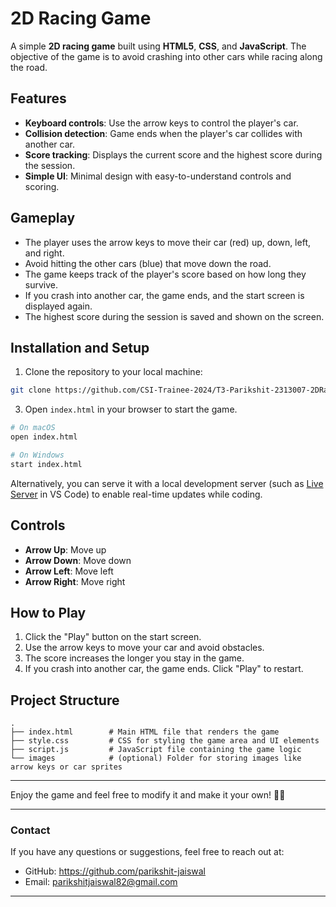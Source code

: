 
# 2D Racing Game

A simple **2D racing game** built using **HTML5**, **CSS**, and **JavaScript**. The objective of the game is to avoid crashing into other cars while racing along the road.

## Features

- **Keyboard controls**: Use the arrow keys to control the player's car.
- **Collision detection**: Game ends when the player's car collides with another car.
- **Score tracking**: Displays the current score and the highest score during the session.
- **Simple UI**: Minimal design with easy-to-understand controls and scoring.

## Gameplay

- The player uses the arrow keys to move their car (red) up, down, left, and right.
- Avoid hitting the other cars (blue) that move down the road.
- The game keeps track of the player's score based on how long they survive.
- If you crash into another car, the game ends, and the start screen is displayed again.
- The highest score during the session is saved and shown on the screen.

## Installation and Setup

1. Clone the repository to your local machine:

```bash
git clone https://github.com/CSI-Trainee-2024/T3-Parikshit-2313007-2DRacingGame
```

3. Open `index.html` in your browser to start the game.

```bash
# On macOS
open index.html

# On Windows
start index.html
```

Alternatively, you can serve it with a local development server (such as [Live Server](https://marketplace.visualstudio.com/items?itemName=ritwickdey.LiveServer) in VS Code) to enable real-time updates while coding.

## Controls

- **Arrow Up**: Move up
- **Arrow Down**: Move down
- **Arrow Left**: Move left
- **Arrow Right**: Move right

## How to Play

1. Click the "Play" button on the start screen.
2. Use the arrow keys to move your car and avoid obstacles.
3. The score increases the longer you stay in the game.
4. If you crash into another car, the game ends. Click "Play" to restart.

## Project Structure

```
.
├── index.html        # Main HTML file that renders the game
├── style.css         # CSS for styling the game area and UI elements
├── script.js         # JavaScript file containing the game logic
└── images            # (optional) Folder for storing images like arrow keys or car sprites
```
---

Enjoy the game and feel free to modify it and make it your own! 🚗💨

---

### Contact

If you have any questions or suggestions, feel free to reach out at:

- GitHub: https://github.com/parikshit-jaiswal
- Email: parikshitjaiswal82@gmail.com

---
